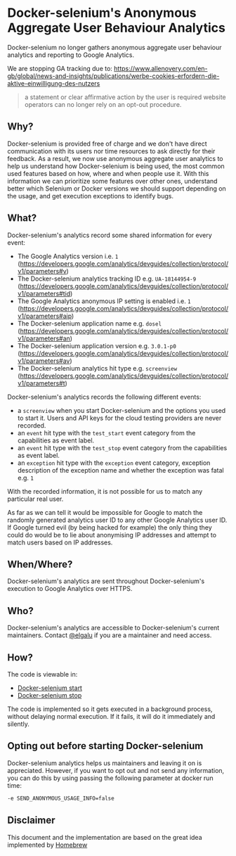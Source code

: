 # Docker-selenium's Anonymous Aggregate User Behaviour Analytics
Docker-selenium no longer gathers anonymous aggregate user behaviour analytics and reporting to Google Analytics.

We are stopping GA tracking due to:
https://www.allenovery.com/en-gb/global/news-and-insights/publications/werbe-cookies-erfordern-die-aktive-einwilligung-des-nutzers

> a statement or clear affirmative action by the user is required
> website operators can no longer rely on an opt-out procedure.

## Why?
Docker-selenium is provided free of charge and we don't have direct communication with its users nor time resources to ask directly for their feedback. As a result, we now use anonymous aggregate user analytics to help us understand how Docker-selenium is being used, the most common used features based on how, where and when people use it. With this information we can prioritize some features over other ones, understand better which Selenium or Docker versions we should support depending on the usage, and get execution exceptions to identify bugs.

## What?
Docker-selenium's analytics record some shared information for every event:

- The Google Analytics version i.e. `1` (https://developers.google.com/analytics/devguides/collection/protocol/v1/parameters#v)
- The Docker-selenium analytics tracking ID e.g. `UA-18144954-9` (https://developers.google.com/analytics/devguides/collection/protocol/v1/parameters#tid)
- The Google Analytics anonymous IP setting is enabled i.e. `1` (https://developers.google.com/analytics/devguides/collection/protocol/v1/parameters#aip)
- The Docker-selenium application name e.g. `dosel` (https://developers.google.com/analytics/devguides/collection/protocol/v1/parameters#an)
- The Docker-selenium application version e.g. `3.0.1-p0` (https://developers.google.com/analytics/devguides/collection/protocol/v1/parameters#av)
- The Docker-selenium analytics hit type e.g. `screenview` (https://developers.google.com/analytics/devguides/collection/protocol/v1/parameters#t)

Docker-selenium's analytics records the following different events:

- a `screenview` when you start Docker-selenium and the options you used to start it. Users and API keys for the cloud testing providers are never recorded.
- an `event` hit type with the `test_start` event category from the capabilities as event label.
- an `event` hit type with the `test_stop` event category from the capabilities as event label.
- an `exception` hit type with the `exception` event category, exception description of the exception name and whether the exception was fatal e.g. `1`

With the recorded information, it is not possible for us to match any particular real user.

As far as we can tell it would be impossible for Google to match the randomly generated analytics user ID to any other Google Analytics user ID. If Google turned evil (by being hacked for example) the only thing they could do would be to lie about anonymising IP addresses and attempt to match users based on IP addresses.

## When/Where?
Docker-selenium's analytics are sent throughout Docker-selenium's execution to Google Analytics over HTTPS.

## Who?
Docker-selenium's analytics are accessible to Docker-selenium's current maintainers. Contact [@elgalu](https://github.com/elgalu) if you are a maintainer and need access.

## How?
The code is viewable in:
* [Docker-selenium start](./bin/entry.sh#300)
* [Docker-selenium stop](./supervisor/bin/run-supervisord.sh#16)

The code is implemented so it gets executed in a background process, without delaying normal execution. If it fails, it will do it immediately and silently.

## Opting out before starting Docker-selenium
Docker-selenium analytics helps us maintainers and leaving it on is appreciated. However, if you want to opt out and not send any information, you can do this by using passing the following parameter at docker run time:

```sh
-e SEND_ANONYMOUS_USAGE_INFO=false
```

## Disclaimer
This document and the implementation are based on the great idea implemented by [Homebrew](https://github.com/Homebrew/brew/blob/master/docs/Analytics.md)
